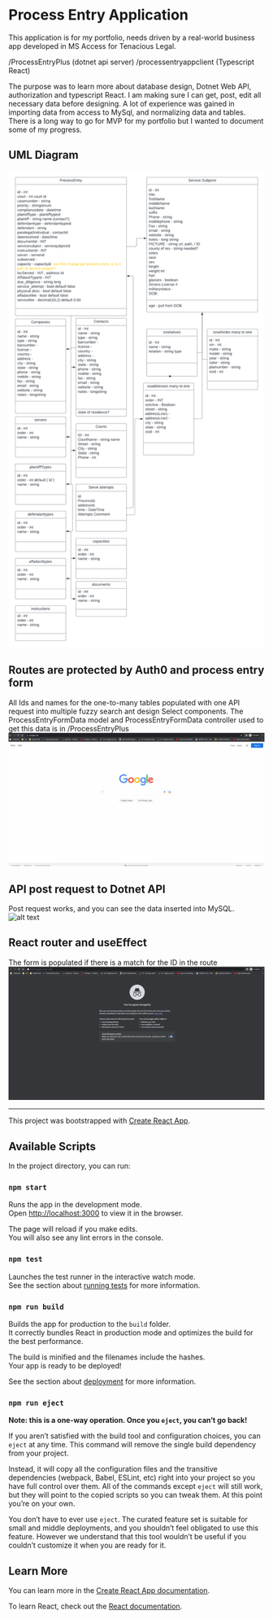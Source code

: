 # Process Entry Application

This application is for my portfolio, needs driven by a real-world business app developed in MS Access for Tenacious Legal.

/ProcessEntryPlus (dotnet api server)
/processentryappclient (Typescript React)

The purpose was to learn more about database design, Dotnet Web API, authorization and typescript React. I am making sure I can get, post, edit all necessary data before designing. A lot of experience was gained in importing data from access to MySql, and normalizing data and tables. There is a long way to go for MVP for my portfolio but I wanted to document some of my progress.

## UML Diagram
![alt text](img/uml.png "UML Diagram")


## Routes are protected by Auth0 and process entry form
All Ids and names for the one-to-many tables populated with one API request into multiple fuzzy search ant design Select components. The ProcessEntryFormData model and ProcessEntryFormData controller used to get this data is in /ProcessEntryPlus
![alt text](img/pdemo1.gif "Page demo")


## API post request to Dotnet API
Post request works, and you can see the data inserted into MySQL.
![alt text](img/pdemo2.gif "Submit Demo")

## React router and useEffect
The form is populated if there is a match for the ID in the route
![alt text](img/pdemo3.gif "Form populate Demo")

----------------------


This project was bootstrapped with [Create React App](https://github.com/facebook/create-react-app).

## Available Scripts

In the project directory, you can run:

### `npm start`

Runs the app in the development mode.\
Open [http://localhost:3000](http://localhost:3000) to view it in the browser.

The page will reload if you make edits.\
You will also see any lint errors in the console.

### `npm test`

Launches the test runner in the interactive watch mode.\
See the section about [running tests](https://facebook.github.io/create-react-app/docs/running-tests) for more information.

### `npm run build`

Builds the app for production to the `build` folder.\
It correctly bundles React in production mode and optimizes the build for the best performance.

The build is minified and the filenames include the hashes.\
Your app is ready to be deployed!

See the section about [deployment](https://facebook.github.io/create-react-app/docs/deployment) for more information.

### `npm run eject`

**Note: this is a one-way operation. Once you `eject`, you can’t go back!**

If you aren’t satisfied with the build tool and configuration choices, you can `eject` at any time. This command will remove the single build dependency from your project.

Instead, it will copy all the configuration files and the transitive dependencies (webpack, Babel, ESLint, etc) right into your project so you have full control over them. All of the commands except `eject` will still work, but they will point to the copied scripts so you can tweak them. At this point you’re on your own.

You don’t have to ever use `eject`. The curated feature set is suitable for small and middle deployments, and you shouldn’t feel obligated to use this feature. However we understand that this tool wouldn’t be useful if you couldn’t customize it when you are ready for it.

## Learn More

You can learn more in the [Create React App documentation](https://facebook.github.io/create-react-app/docs/getting-started).

To learn React, check out the [React documentation](https://reactjs.org/).
